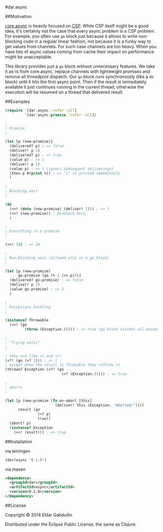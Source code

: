 #dar.async

##Motivation

[core.async](https://github.com/clojure/core.async) is heavily
focused on [CSP](http://en.wikipedia.org/wiki/Communicating_sequential_processes).
While CSP itself might be a good idea, it's certainly not the case that every async
problem is a CSP problem. For example, you often use `go` block just because
it allows to write non-blocking code in a regular linear fashion, not because it is
a funky way to get values from channels. For such case channels
are too heavy. When you have lots of async values coming from cache their
impact on performance might be unacceptable.

This library provides just a `go` block without unnecessary features.
We take it as-is from core.async, replace channels with lightweight promises
and remove all threadpool dispatch. Our `go` block runs synchronously (like a `do` block)
until it hits the first async point. Then if the result is immediately available
it just continues running in the current thread,
otherwise the execution will be resumed on a thread that delivered result.

##Examples

```clojure
(require '[dar.async :refer :all]
         '[dar.async.promise :refer :all])

;
; Promise
;

(let [p (new-promise)]
  (delivered? p) ; => false
  (deliver! p 1)
  (delivered? p) ; => true
  (value p) ; => 1
  (deliver! p 2)
  (value p) ; => 1 (ignors subsequent deliverings)
  (then p #(print %)) ; => "1" is printed immediately
  )

;
; Blocking wait
;

(do
  (<<! (doto (new-promise) (deliver! 1))) ; => 1
  (<<! (new-promise)) ; Deadlock here
  )

;
; Everything is a promise
;

(<<! 10) ; => 10

;
; Non-blocking wait (allowed only in a go block)
;

(let [p (new-promise)
      go-promise (go (+ 1 (<< p)))]
  (delivered? go-promise) ; => false
  (deliver! p 2)
  (value go-promise) ; => 3
  )

;
; Exceptions handling
;

(instance? Throwable
  (<<! (go
         (throw (Exception.))))) ; => true (go block catches all exceptions)

;
; "Trying waits"
;

; they are like << and <<!
(<?! (go (<? 1))) ; => 1
; except when the result is Throwable they rethrow it
(thrown? Exception (<?! (go
                          (<? (Exception.))))) ; => true

;
; aborts
;

(let [p (new-promise (fn on-abort [this]
                       (deliver! this (Exception. "Aborted!"))))
      result (go
               (<? p)
               true)]
  (abort! p)
  (instance? Exception
    (<<! result))) ; => true
```

##Installation

via leiningen

```clojure
[dar/async "0.1.0"]
```

via maven

```xml
<dependency>
  <groupId>dar</groupId>
  <artifactId>async</artifactId>
  <version>0.1.0</version>
</dependency>
```

##License

Copyright © 2014 Eldar Gabdullin

Distributed under the Eclipse Public License, the same as Clojure.
